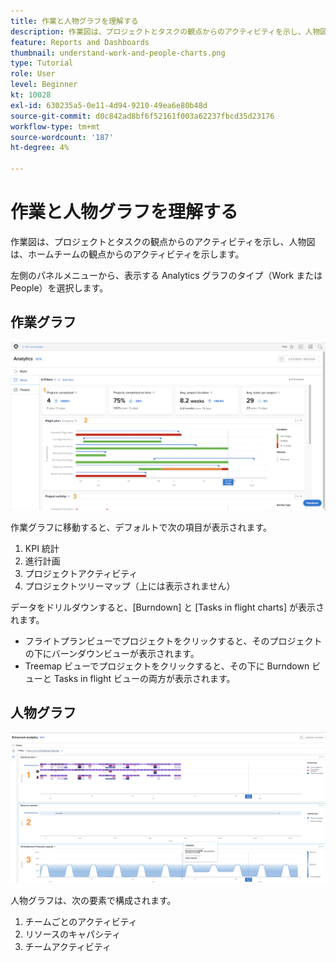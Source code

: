 ```yaml
---
title: 作業と人物グラフを理解する
description: 作業図は、プロジェクトとタスクの観点からのアクティビティを示し、人物図は、ホームチームの観点からのアクティビティを示します。
feature: Reports and Dashboards
thumbnail: understand-work-and-people-charts.png
type: Tutorial
role: User
level: Beginner
kt: 10028
exl-id: 630235a5-0e11-4d94-9210-49ea6e80b48d
source-git-commit: d0c842ad8bf6f52161f003a62237fbcd35d23176
workflow-type: tm+mt
source-wordcount: '187'
ht-degree: 4%

---
```


# 作業と人物グラフを理解する

作業図は、プロジェクトとタスクの観点からのアクティビティを示し、人物図は、ホームチームの観点からのアクティビティを示します。

左側のパネルメニューから、表示する Analytics グラフのタイプ（Work または People）を選択します。

## 作業グラフ

![見つける画像 [!UICONTROL Analytics] の機能 [!DNL Workfront Classic]](assets/section-1-1.png)

作業グラフに移動すると、デフォルトで次の項目が表示されます。

1. KPI 統計
1. 進行計画
1. プロジェクトアクティビティ
1. プロジェクトツリーマップ（上には表示されません）

データをドリルダウンすると、[Burndown] と [Tasks in flight charts] が表示されます。

* フライトプランビューでプロジェクトをクリックすると、そのプロジェクトの下にバーンダウンビューが表示されます。
* Treemap ビューでプロジェクトをクリックすると、その下に Burndown ビューと Tasks in flight ビューの両方が表示されます。

## 人物グラフ

![見つける画像 [!UICONTROL Analytics] の機能 [!DNL Workfront Classic]](assets/section-1-2.png)

人物グラフは、次の要素で構成されます。

1. チームごとのアクティビティ
1. リソースのキャパシティ
1. チームアクティビティ
